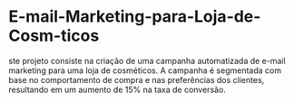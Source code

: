 # E-mail-Marketing-para-Loja-de-Cosm-ticos
ste projeto consiste na criação de uma campanha automatizada de e-mail marketing para uma loja de cosméticos. A campanha é segmentada com base no comportamento de compra e nas preferências dos clientes, resultando em um aumento de 15% na taxa de conversão.
